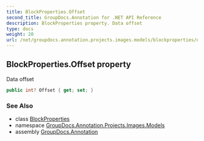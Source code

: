 ```yaml
---
title: BlockProperties.Offset
second_title: GroupDocs.Annotation for .NET API Reference
description: BlockProperties property. Data offset
type: docs
weight: 20
url: /net/groupdocs.annotation.projects.images.models/blockproperties/offset/
---
```

## BlockProperties.Offset property

Data offset

```csharp
public int? Offset { get; set; }
```

### See Also

* class [BlockProperties](../)
* namespace [GroupDocs.Annotation.Projects.Images.Models](../../blockproperties/)
* assembly [GroupDocs.Annotation](../../../)


